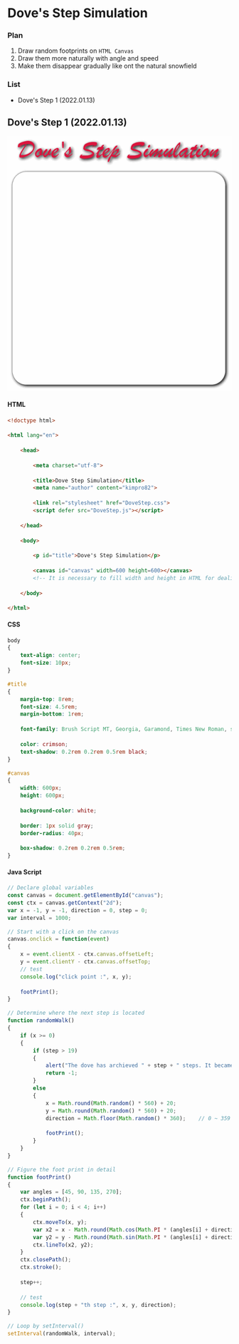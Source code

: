 # Dove's Step Simulation

### Plan
1. Draw random footprints on `HTML Canvas`
2. Draw them more naturally with angle and speed
3. Make them disappear gradually like ont the natural snowfield

### List
- Dove's Step 1 (2022.01.13)


## Dove's Step 1 (2022.01.13)

![Dove's Step 1](Image/DoveStep01.gif)

#### HTML
```html
<!doctype html>

<html lang="en">

    <head>

        <meta charset="utf-8">

        <title>Dove Step Simulation</title>
        <meta name="author" content="kimpro82">

        <link rel="stylesheet" href="DoveStep.css">
        <script defer src="DoveStep.js"></script>

    </head>

    <body>

        <p id="title">Dove's Step Simulation</p>

        <canvas id="canvas" width=600 height=600></canvas>
        <!-- It is necessary to fill width and height in HTML for dealing it with js -->

    </body>

</html>
```

#### CSS
```css
body
{
    text-align: center;
    font-size: 10px;
}
```
```css
#title
{
    margin-top: 8rem;
    font-size: 4.5rem;
    margin-bottom: 1rem;

    font-family: Brush Script MT, Georgia, Garamond, Times New Roman, serif;

    color: crimson;
    text-shadow: 0.2rem 0.2rem 0.5rem black;
}
```
```css
#canvas
{
    width: 600px;
    height: 600px;

    background-color: white;

    border: 1px solid gray;
    border-radius: 40px;

    box-shadow: 0.2rem 0.2rem 0.5rem;
}
```

#### Java Script
```js
// Declare global variables
const canvas = document.getElementById("canvas");
const ctx = canvas.getContext("2d");
var x = -1, y = -1, direction = 0, step = 0;
var interval = 1000;
```
```js
// Start with a click on the canvas
canvas.onclick = function(event)
{
    x = event.clientX - ctx.canvas.offsetLeft;
    y = event.clientY - ctx.canvas.offsetTop;
    // test
    console.log("click point :", x, y);

    footPrint();
}
```
```js
// Determine where the next step is located
function randomWalk()
{
    if (x >= 0)
    {
        if (step > 19)
        {
            alert("The dove has archieved " + step + " steps. It became a budda and flied away!");
            return -1;
        }
        else
        {
            x = Math.round(Math.random() * 560) + 20;
            y = Math.round(Math.random() * 560) + 20;
            direction = Math.floor(Math.random() * 360);    // 0 ~ 359

            footPrint();
        }
    }
}
```
```js
// Figure the foot print in detail
function footPrint()
{
    var angles = [45, 90, 135, 270];
    ctx.beginPath();
    for (let i = 0; i < 4; i++)
    {
        ctx.moveTo(x, y);
        var x2 = x - Math.round(Math.cos(Math.PI * (angles[i] + direction) / 180) * 20);
        var y2 = y - Math.round(Math.sin(Math.PI * (angles[i] + direction) / 180) * 20);
        ctx.lineTo(x2, y2);
    }
    ctx.closePath();
    ctx.stroke();

    step++;

    // test
    console.log(step + "th step :", x, y, direction);
}
```
```js
// Loop by setInterval()
setInterval(randomWalk, interval);
```